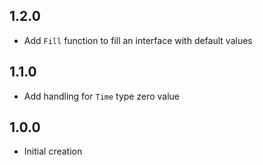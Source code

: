 ## 1.2.0
- Add `Fill` function to fill an interface with default values

## 1.1.0
- Add handling for `Time` type zero value

## 1.0.0
- Initial creation